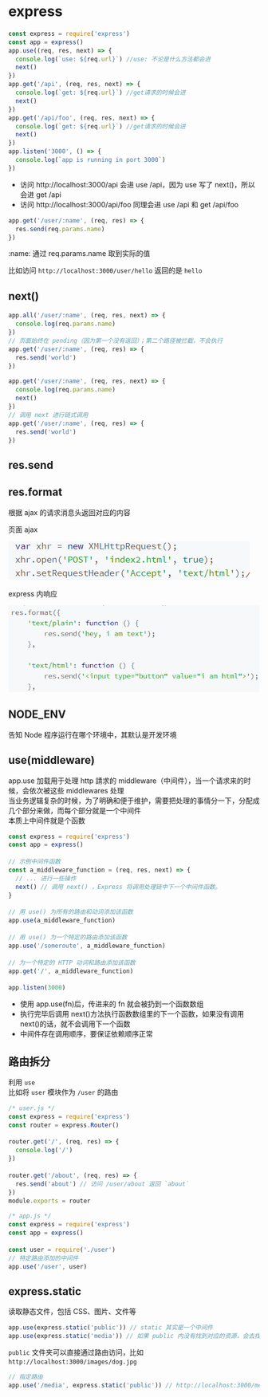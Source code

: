# express

```js
const express = require('express')
const app = express()
app.use((req, res, next) => {
  console.log(`use: ${req.url}`) //use: 不论是什么方法都会进
  next()
})
app.get('/api', (req, res, next) => {
  console.log(`get: ${req.url}`) //get请求的时候会进
  next()
})
app.get('/api/foo', (req, res, next) => {
  console.log(`get: ${req.url}`) //get请求的时候会进
  next()
})
app.listen('3000', () => {
  console.log(`app is running in port 3000`)
})
```

- 访问 http://localhost:3000/api
  会进 use /api，因为 use 写了 next()，所以会进 get /api
- 访问 http://localhost:3000/api/foo
  同理会进 use /api 和 get /api/foo

```js
app.get('/user/:name', (req, res) => {
  res.send(req.params.name)
})
```

:name: 通过 req.params.name 取到实际的值

比如访问 `http://localhost:3000/user/hello` 返回的是 `hello`

## next()

```js
app.all('/user/:name', (req, res, next) => {
  console.log(req.params.name)
})
// 页面始终在 pending（因为第一个没有返回）；第二个路径被拦截，不会执行
app.get('/user/:name', (req, res) => {
  res.send('world')
})
```

```js
app.get('/user/:name', (req, res, next) => {
  console.log(req.params.name)
  next()
})
// 调用 next 进行链式调用
app.get('/user/:name', (req, res) => {
  res.send('world')
})
```

## res.send

## res.format

根据 ajax 的请求消息头返回对应的内容

页面 ajax

![](../images/30d0c22a1be9980e99254ed76544deed.png)

express 内响应

![](../images/4c1c3ad3085bb726301195ae0ef751e7.png)

## NODE_ENV

告知 Node 程序运行在哪个环境中，其默认是开发环境

## use(middleware)

app.use 加载用于处理 http 請求的 middleware（中间件），当一个请求来的时候，会依次被这些 middlewares 处理  
当业务逻辑复杂的时候，为了明确和便于维护，需要把处理的事情分一下，分配成几个部分来做，而每个部分就是一个中间件  
本质上中间件就是个函数

```js
const express = require('express')
const app = express()

// 示例中间件函数
const a_middleware_function = (req, res, next) => {
  // ... 进行一些操作
  next() // 调用 next() ，Express 将调用处理链中下一个中间件函数。
}

// 用 use() 为所有的路由和动词添加该函数
app.use(a_middleware_function)

// 用 use() 为一个特定的路由添加该函数
app.use('/someroute', a_middleware_function)

// 为一个特定的 HTTP 动词和路由添加该函数
app.get('/', a_middleware_function)

app.listen(3000)
```

- 使用 app.use(fn)后，传进来的 fn 就会被扔到一个函数数组
- 执行完毕后调用 next()方法执行函数数组里的下一个函数，如果没有调用 next()的话，就不会调用下一个函数
- 中间件存在调用顺序，要保证依赖顺序正常

## 路由拆分

利用 `use`  
比如将 `user` 模块作为 `/user` 的路由

```js
/* user.js */
const express = require('express')
const router = express.Router()

router.get('/', (req, res) => {
  console.log('/')
})

router.get('/about', (req, res) => {
  res.send('about') // 访问 /user/about 返回 `about`
})
module.exports = router
```

```js
/* app.js */
const express = require('express')
const app = express()

const user = require('./user')
// 特定路由添加的中间件
app.use('/user', user)
```

## express.static

读取静态文件，包括 CSS、图片、文件等

```js
app.use(express.static('public')) // static 其实是一个中间件
app.use(express.static('media')) // 如果 public 内没有找到对应的资源，会去找 media
```

`public` 文件夹可以直接通过路由访问，比如 `http://localhost:3000/images/dog.jpg`

```js
// 指定路由
app.use('/media', express.static('public')) // http://localhost:3000/media/images/dog.jpg`
```
